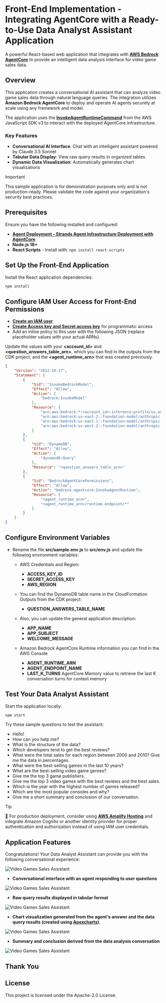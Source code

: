 # Front-End Implementation - Integrating AgentCore with a Ready-to-Use Data Analyst Assistant Application

A powerful React-based web application that integrates with **[AWS Bedrock AgentCore](https://aws.amazon.com/bedrock/agentcore/)** to provide an intelligent data analysis interface for video game sales data.

## Overview

This application creates a conversational AI assistant that can analyze video game sales data through natural language queries. The integration utilizes **Amazon Bedrock AgentCore** to deploy and operate AI agents securely at scale using any framework and model.

The application uses the **[InvokeAgentRuntimeCommand](https://docs.aws.amazon.com/AWSJavaScriptSDK/v3/latest/client/bedrock-agentcore/command/InvokeAgentRuntimeCommand/)** from the AWS JavaScript SDK v3 to interact with the deployed AgentCore infrastructure.

### Key Features

- **Conversational AI Interface**: Chat with an intelligent assistant powered by Claude 3.5 Sonnet
- **Tabular Data Display**: View raw query results in organized tables
- **Dynamic Data Visualization**: Automatically generates chart visualizations

> [!IMPORTANT]
> This sample application is for demonstration purposes only and is not production-ready. Please validate the code against your organization's security best practices.

## Prerequisites

Ensure you have the following installed and configured:

- **[Agent Deployment - Strands Agent Infrastructure Deployment with AgentCore](../agentcore-strands-data-analyst-assistant)**
- **Node.js 18+**
- **React Scripts** - Install with: `npm install react-scripts`

## Set Up the Front-End Application

Install the React application dependencies:

``` bash
npm install
```

## Configure IAM User Access for Front-End Permissions

- **[Create an IAM user](https://docs.aws.amazon.com/IAM/latest/UserGuide/id_users_create.html)**
- **[Create Access key and Secret access key](https://docs.aws.amazon.com/keyspaces/latest/devguide/create.keypair.html)** for programmatic access
- Add an inline policy to this user with the following JSON (replace placeholder values with your actual ARNs).

Update the values with your **<account_id>** and **<question_answers_table_arn>**, which you can find in the outputs from the CDK project, and the **<agent_runtime_arn>** that was created previously.

``` json
{
    "Version": "2012-10-17",
    "Statement": [
        {
            "Sid": "InvokeBedrockModel",
            "Effect": "Allow",
            "Action": [
                "bedrock:InvokeModel"
            ],
            "Resource": [
                "arn:aws:bedrock:*:<account_id>:inference-profile/us.anthropic.claude-3-5-sonnet-20241022-v2:0",
                "arn:aws:bedrock:us-east-2::foundation-model/anthropic.claude-3-5-sonnet-20241022-v2:0",
                "arn:aws:bedrock:us-east-1::foundation-model/anthropic.claude-3-5-sonnet-20241022-v2:0",
                "arn:aws:bedrock:us-west-2::foundation-model/anthropic.claude-3-5-sonnet-20241022-v2:0"
            ]
        },
        {
            "Sid": "DynamoDB",
            "Effect": "Allow",
            "Action": [
                "dynamodb:Query"
            ],
            "Resource": "<question_answers_table_arn>"
        },
        {
            "Sid": "BedrockAgentCorePermissions",
            "Effect": "Allow",
            "Action": "bedrock-agentcore:InvokeAgentRuntime",
            "Resource": [
                "<agent_runtime_arn>",
                "<agent_runtime_arn>/runtime-endpoint/*"
            ]
        }
    ]
}
```

## Configure Environment Variables

- Rename the file **src/sample.env.js** to **src/env.js** and update the following environment variables:

    - AWS Credentials and Region:
        - **ACCESS_KEY_ID**
        - **SECRET_ACCESS_KEY**
        - **AWS_REGION**

    - You can find the DynamoDB table name in the CloudFormation Outputs from the CDK project:
        - **QUESTION_ANSWERS_TABLE_NAME** 

    - Also, you can update the general application description:
        - **APP_NAME**
        - **APP_SUBJECT**
        - **WELCOME_MESSAGE**

    - Amazon Bedrock AgentCore Runtime information you can find in the AWS Console
        - **AGENT_RUNTIME_ARN**
        - **AGENT_ENDPOINT_NAME**
        - **LAST_K_TURNS** AgentCore Memory value to retrieve the last K conversation turns for context memory
  

## Test Your Data Analyst Assistant

Start the application locally:

``` bash
npm start
```

Try these sample questions to test the assistant:

- Hello!
- How can you help me?
- What is the structure of the data?
- Which developers tend to get the best reviews?
- What were the total sales for each region between 2000 and 2010? Give me the data in percentages.
- What were the best-selling games in the last 10 years?
- What are the best-selling video game genres?
- Give me the top 3 game publishers.
- Give me the top 3 video games with the best reviews and the best sales.
- Which is the year with the highest number of games released?
- Which are the most popular consoles and why?
- Give me a short summary and conclusion of our conversation.

> [!TIP]
> 🚀 For production deployment, consider using **[AWS Amplify Hosting](https://aws.amazon.com/amplify/hosting/)** and integrate Amazon Cognito or another identity provider for proper authentication and authorization instead of using IAM user credentials.

## Application Features

Congratulations! Your Data Analyst Assistant can provide you with the following conversational experience:

![Video Games Sales Assistant](../images/preview.png)

- **Conversational interface with an agent responding to user questions**

![Video Games Sales Assistant](../images/preview1.png)

- **Raw query results displayed in tabular format**

![Video Games Sales Assistant](../images/preview2.png)

- **Chart visualization generated from the agent's answer and the data query results (created using [Apexcharts](https://apexcharts.com/))**.

![Video Games Sales Assistant](../images/preview3.png)

- **Summary and conclusion derived from the data analysis conversation**

![Video Games Sales Assistant](../images/preview4.png)

## Thank You

## License

This project is licensed under the Apache-2.0 License.